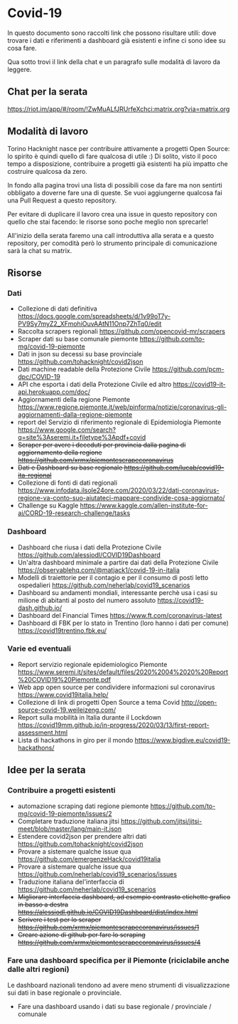 # Covid-19

In questo documento sono raccolti link che possono risultare utili: dove trovare i dati e riferimenti a dashboard già esistenti e infine ci sono idee su cosa fare.

Qua sotto trovi il link della chat e un paragrafo sulle modalità di lavoro da leggere.

## Chat per la serata

https://riot.im/app/#/room/!ZwMuALfJRUrfeXchci:matrix.org?via=matrix.org

## Modalità di lavoro

Torino Hacknight nasce per contribuire attivamente a progetti Open Source: lo spirito è quindi quello di fare qualcosa di utile :) Di solito, visto il poco tempo a disposizione, contribuire a progetti già esistenti ha più impatto che costruire qualcosa da zero.

In fondo alla pagina trovi una lista di possibili cose da fare ma non sentirti obbligato a doverne fare una di queste. Se vuoi aggiungerne qualcosa fai una Pull Request a questo repository.

Per evitare di duplicare il lavoro crea una issue in questo repository con quello che stai facendo: le risorse sono poche meglio non sprecarle!

All'inizio della serata faremo una call introduttiva alla serata e a questo repository, per comodità però lo strumento principale di comunicazione sarà la chat su matrix.

## Risorse

### Dati

- Collezione di dati definitiva https://docs.google.com/spreadsheets/d/1v99oT7y-PV9Sy7myZ2_XFmohiOuvAAtN11Onp7ZhTq0/edit
- Raccolta scrapers regionali https://github.com/opencovid-mr/scrapers
- Scraper dati su base comunale piemonte https://github.com/to-mg/covid-19-piemonte
- Dati in json su decessi su base provinciale https://github.com/tohacknight/covid2json
- Dati machine readable della Protezione Civile https://github.com/pcm-dpc/COVID-19
- API che esporta i dati della Protezione Civile ed altro https://covid19-it-api.herokuapp.com/doc/
- Aggiornamenti della regione Piemonte https://www.regione.piemonte.it/web/pinforma/notizie/coronavirus-gli-aggiornamenti-dalla-regione-piemonte
- report del Servizio di riferimento regionale di Epidemiologia Piemonte https://www.google.com/search?q=site%3Aseremi.it+filetype%3Apdf+covid
- ~~Scraper per avere i deceduti per provincia dalla pagina di aggiornamento della regione https://github.com/xrmx/piemontescrapecoronavirus~~
- ~~Dati e Dashboard su base regionale https://github.com/lucab/covid19-ita-regional~~
- Collezione di fonti di dati regionali https://www.infodata.ilsole24ore.com/2020/03/22/dati-coronavirus-regione-va-conto-suo-aiutateci-mappare-condivide-cosa-aggiornato/
- Challenge su Kaggle https://www.kaggle.com/allen-institute-for-ai/CORD-19-research-challenge/tasks

### Dashboard

- Dashboard che riusa i dati della Protezione Civile https://github.com/alessiodl/COVID19Dashboard
- Un'altra dashboard minimale a partire dai dati della Protezione Civile https://observablehq.com/@matjack1/covid-19-in-italia
- Modelli di traiettorie per il contagio e per il consumo di posti letto ospedalieri https://github.com/neherlab/covid19_scenarios
- Dashboard su andamenti mondiali, interessante perchè usa i casi su milione di abitanti al posto del numero assoluto https://covid19-dash.github.io/
- Dashboard del Financial Times https://www.ft.com/coronavirus-latest
- Dashboard di FBK per lo stato in Trentino (loro hanno i dati per comune) https://covid19trentino.fbk.eu/

### Varie ed eventuali

- Report servizio regionale epidemiologico Piemonte https://www.seremi.it/sites/default/files/2020%2004%2020%20Report%20COVID19%20Piemonte.pdf
- Web app open source per condividere informazioni sul coronavirus https://www.covid19italia.help/
- Collezione di link di progetti Open Source a tema Covid http://open-source-covid-19.weileizeng.com/
- Report sulla mobilità in Italia durante il Lockdown https://covid19mm.github.io/in-progress/2020/03/13/first-report-assessment.html
- Lista di hackathons in giro per il mondo https://www.bigdive.eu/covid19-hackathons/

## Idee per la serata

### Contribuire a progetti esistenti

- automazione scraping dati regione piemonte https://github.com/to-mg/covid-19-piemonte/issues/2
- Completare traduzione italiana jitsi https://github.com/jitsi/jitsi-meet/blob/master/lang/main-it.json
- Estendere covid2json per prendere altri dati https://github.com/tohacknight/covid2json
- Provare a sistemare qualche issue qua https://github.com/emergenzeHack/covid19italia
- Provare a sistemare qualche issue qua https://github.com/neherlab/covid19_scenarios/issues
- Traduzione italiana del'interfaccia di https://github.com/neherlab/covid19_scenarios
- ~~Migliorare interfaccia dashboard, ad esempio contrasto etichette grafico in basso a destra https://alessiodl.github.io/COVID19Dashboard/dist/index.html~~
- ~~Scrivere i test per lo scraper https://github.com/xrmx/piemontescrapecoronavirus/issues/1~~
- ~~Creare azione di github per fare lo scraping https://github.com/xrmx/piemontescrapecoronavirus/issues/4~~

### Fare una dashboard specifica per il Piemonte (riciclabile anche dalle altri regioni)

Le dashboard nazionali tendono ad avere meno strumenti di visualizzazione sui dati in base regionale o provinciale.

- Fare una dashboard usando i dati su base regionale / provinciale / comunale
